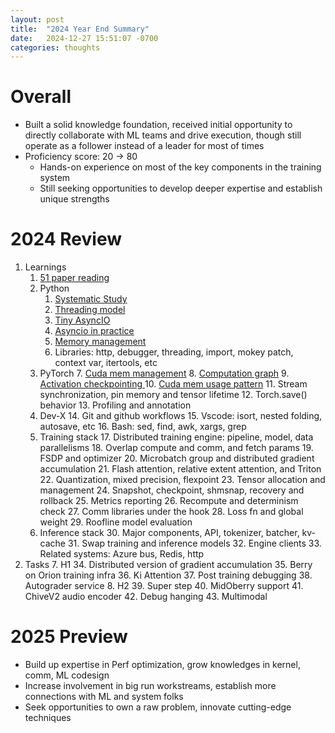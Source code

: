 ```yaml
---
layout: post
title:  "2024 Year End Summary"
date:   2024-12-27 15:51:07 -0700
categories: thoughts
---
```


# Overall



* Built a solid knowledge foundation, received initial opportunity to directly collaborate with ML teams and drive execution, though still operate as a follower instead of a leader for most of times
* Proficiency score: 20 -> 80
    * Hands-on experience on most of the key components in the training system
    * Still seeking opportunities to develop deeper expertise and establish unique strengths


# 2024 Review



1. Learnings
    1. [51 paper reading](https://docs.google.com/spreadsheets/d/1Dq38ttSeUBsJPhZjHBX981RAmmIYu8f5TlrDO5MpwYk/edit?pli=1&gid=0#gid=0)
    2. Python
        1. [Systematic Study](https://github.com/fmars/pbag/tree/master/learn_python_2024)
        2. [Threading model](https://github.com/fmars/pbag/tree/master/python2#thread)
        3. [Tiny AsyncIO](https://github.com/fmars/tiny-asyncio )
        4. [Asyncio in practice](https://github.com/fmars/pbag/tree/master/python2#asyncio)
        5. [Memory management](https://github.com/fmars/pbag/tree/master/python2#memory-management )
        6. Libraries: http, debugger, threading, import, mokey patch, context var, itertools, etc
    3. PyTorch
        7. [Cuda mem management](https://github.com/fmars/pbag/blob/master/pytorch2/mem_management.md)
        8. [Computation graph](https://github.com/fmars/pbag/tree/master/pytorch2#autograd--computation-graph)
        9. [Activation checkpointing ](https://github.com/fmars/pbag/tree/master/pytorch2#activation-checkpointing)
        10. [Cuda mem usage pattern](https://github.com/fmars/pbag/tree/master/pytorch2#cuda-memory-usage)
        11. Stream synchronization, pin memory and tensor lifetime
        12. Torch.save() behavior
        13. Profiling and annotation
    4. Dev-X
        14. Git and github workflows
        15. Vscode: isort, nested folding, autosave, etc
        16. Bash: sed, find, awk, xargs, grep
    5. Training stack
        17. Distributed training engine: pipeline, model, data parallelisms 
        18. Overlap compute and comm, and fetch params
        19. FSDP and optimizer
        20. Microbatch group and distributed gradient accumulation
        21. Flash attention, relative extent attention, and Triton
        22. Quantization, mixed precision, flexpoint
        23. Tensor allocation and management
        24. Snapshot, checkpoint, shmsnap, recovery and rollback
        25. Metrics reporting
        26. Recompute and determinism check
        27. Comm libraries under the hook
        28. Loss fn and global weight
        29. Roofline model evaluation
    6. Inference stack
        30. Major components, API, tokenizer, batcher, kv-cache
        31. Swap training and inference models
        32. Engine clients
        33. Related systems: Azure bus, Redis, http
2. Tasks
    7. H1
        34. Distributed version of gradient accumulation
        35. Berry on Orion training infra
        36. Ki Attention
        37. Post training debugging
        38. Autograder service
    8. H2
        39. Super step
        40. MidOberry support
        41. ChiveV2 audio encoder
        42. Debug hanging
        43. Multimodal


# 2025 Preview



* Build up expertise in Perf optimization, grow knowledges in kernel, comm, ML codesign
* Increase involvement in big run workstreams, establish more connections with ML and system folks
* Seek opportunities to own a raw problem, innovate cutting-edge techniques